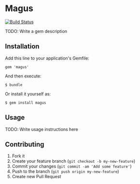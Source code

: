 # Magus

[![Build Status](https://travis-ci.org/dnunez24/magus.png)](https://travis-ci.org/dnunez24/magus)

TODO: Write a gem description

## Installation

Add this line to your application's Gemfile:

    gem 'magus'

And then execute:

    $ bundle

Or install it yourself as:

    $ gem install magus

## Usage

TODO: Write usage instructions here

## Contributing

1. Fork it
2. Create your feature branch (`git checkout -b my-new-feature`)
3. Commit your changes (`git commit -am 'Add some feature'`)
4. Push to the branch (`git push origin my-new-feature`)
5. Create new Pull Request

